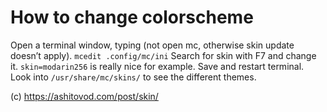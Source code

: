 # How to change colorscheme

Open a terminal window, typing (not open mc, otherwise skin update doesn’t apply). `mcedit .config/mc/ini`
Search for skin with F7 and change it. `skin=modarin256` is really nice for example.
Save and restart terminal. Look into `/usr/share/mc/skins/` to see the different themes.

(c) https://ashitovod.com/post/skin/
